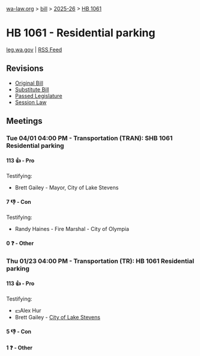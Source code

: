 [wa-law.org](/) > [bill](/bill/) > [2025-26](/bill/2025-26/) > [HB 1061](/bill/2025-26/hb/1061/)

# HB 1061 - Residential parking
[leg.wa.gov](https://app.leg.wa.gov/billsummary?BillNumber=1061&Year=2025&Initiative=false) | [RSS Feed](./rss.xml)

## Revisions
* [Original Bill](1/)
* [Substitute Bill](S/)
* [Passed Legislature](S.PL/)
* [Session Law](S.SL/)

## Meetings
### Tue 04/01 04:00 PM - Transportation (TRAN): SHB 1061 Residential parking
#### 113 👍 - Pro
Testifying:
* Brett Gailey - Mayor, City of Lake Stevens

#### 7 👎 - Con
Testifying:
* Randy Haines - Fire Marshal - City of Olympia

#### 0 ❓ - Other

### Thu 01/23 04:00 PM - Transportation (TR): HB 1061 Residential parking
#### 113 👍 - Pro
Testifying:
* 💵Alex Hur
* Brett Gailey - [City of Lake Stevens](/org/city_of_lake_stevens/)

#### 5 👎 - Con

#### 1 ❓ - Other
